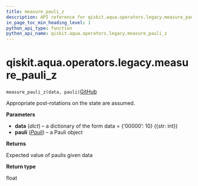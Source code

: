 ```yaml
---
title: measure_pauli_z
description: API reference for qiskit.aqua.operators.legacy.measure_pauli_z
in_page_toc_min_heading_level: 1
python_api_type: function
python_api_name: qiskit.aqua.operators.legacy.measure_pauli_z
---
```


<span id="qiskit-aqua-operators-legacy-measure-pauli-z" />

# qiskit.aqua.operators.legacy.measure\_pauli\_z

<span id="qiskit.aqua.operators.legacy.measure_pauli_z" />

`measure_pauli_z(data, pauli)`[GitHub](https://github.com/qiskit-community/qiskit-aqua/tree/stable/0.8/qiskit/aqua/operators/legacy/common.py "view source code")

Appropriate post-rotations on the state are assumed.

**Parameters**

*   **data** (*dict*) – a dictionary of the form data = \{‘00000’: 10} (\{str: int})
*   **pauli** ([*Pauli*](qiskit.quantum_info.Pauli "qiskit.quantum_info.Pauli")) – a Pauli object

**Returns**

Expected value of paulis given data

**Return type**

float

